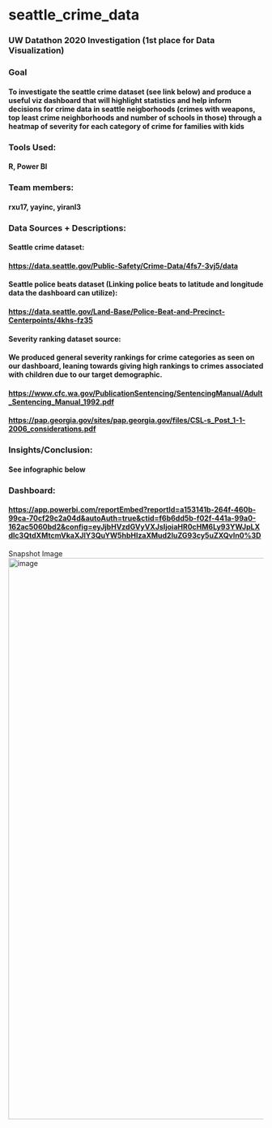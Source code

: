 # seattle_crime_data
### UW Datathon 2020 Investigation (1st place for Data Visualization)

### Goal
#### To investigate the seattle crime dataset (see link below) and produce a useful viz dashboard that will highlight statistics and help inform decisions for crime data in seattle neigborhoods (crimes with weapons, top least crime neighborhoods and number of schools in those) through a heatmap of severity for each category of crime for families with kids

### Tools Used:
#### R, Power BI

### Team members:
#### rxu17, yayinc, yiranl3

### Data Sources + Descriptions:

#### Seattle crime dataset:
#### https://data.seattle.gov/Public-Safety/Crime-Data/4fs7-3vj5/data

#### Seattle police beats dataset (Linking police beats to latitude and longitude data the dashboard can utilize):
#### https://data.seattle.gov/Land-Base/Police-Beat-and-Precinct-Centerpoints/4khs-fz35

#### Severity ranking dataset source:
#### We produced general severity rankings for crime categories as seen on our dashboard, leaning towards giving high rankings to crimes associated with children due to our target demographic.
#### https://www.cfc.wa.gov/PublicationSentencing/SentencingManual/Adult_Sentencing_Manual_1992.pdf
#### https://pap.georgia.gov/sites/pap.georgia.gov/files/CSL-s_Post_1-1-2006_considerations.pdf

### Insights/Conclusion:
#### See infographic below

### Dashboard:
#### https://app.powerbi.com/reportEmbed?reportId=a153141b-264f-460b-99ca-70cf29c2a04d&autoAuth=true&ctid=f6b6dd5b-f02f-441a-99a0-162ac5060bd2&config=eyJjbHVzdGVyVXJsIjoiaHR0cHM6Ly93YWJpLXdlc3QtdXMtcmVkaXJlY3QuYW5hbHlzaXMud2luZG93cy5uZXQvIn0%3D
Snapshot Image
<img width="1106" alt="image" src="https://user-images.githubusercontent.com/26471741/176553977-7cdfd873-a439-4512-8767-50e46acd68de.png">

